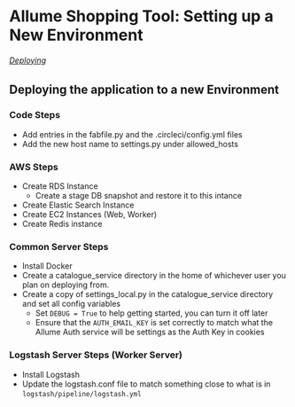 # Allume Shopping Tool: Setting up a New Environment

###### [Deploying](DEPLOY.md)


## Deploying the application to a new Environment


### Code Steps
* Add entries in the fabfile.py and the .circleci/config.yml files
* Add the new host name to settings.py under allowed_hosts

### AWS Steps
* Create RDS Instance
    * Create a stage DB snapshot and restore it to this intance
* Create Elastic Search Instance
* Create EC2 Instances (Web, Worker)
* Create Redis instance

### Common Server Steps
* Install Docker
* Create a catalogue_service directory in the home of whichever user you plan on deploying from.
* Create a copy of settings_local.py in the catalogue_service directory and set all config variables
  * Set `DEBUG = True` to help getting started, you can turn it off later
  * Ensure that the `AUTH_EMAIL_KEY` is set correctly to match what the Allume Auth service will be settings as the Auth Key in cookies


### Logstash Server Steps (Worker Server)
* Install Logstash
* Update the logstash.conf file to match something close to what is in `logstash/pipeline/logstash.yml`






